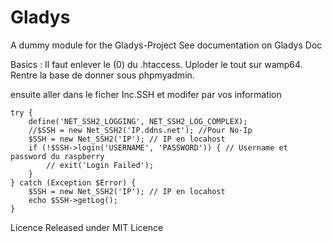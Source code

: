 # Gladys

A dummy module for the Gladys-Project
See documentation on Gladys Doc

Basics :
Il faut enlever le (0) du .htaccess.
Uploder le tout sur wamp64.
Rentre la base de donner sous phpmyadmin.

ensuite aller dans le ficher Inc.SSH et modifer par vos information

    try {
        define('NET_SSH2_LOGGING', NET_SSH2_LOG_COMPLEX);
        //$SSH = new Net_SSH2('IP.ddns.net'); //Pour No-Ip
        $SSH = new Net_SSH2('IP'); // IP en locahost
        if (!$SSH->login('USERNAME', 'PASSWORD')) { // Username et password du raspberry
            // exit('Login Failed');
        }
    } catch (Exception $Error) {
        $SSH = new Net_SSH2('IP'); // IP en locahost
        echo $SSH->getLog();
    }
    
Licence
Released under MIT Licence
